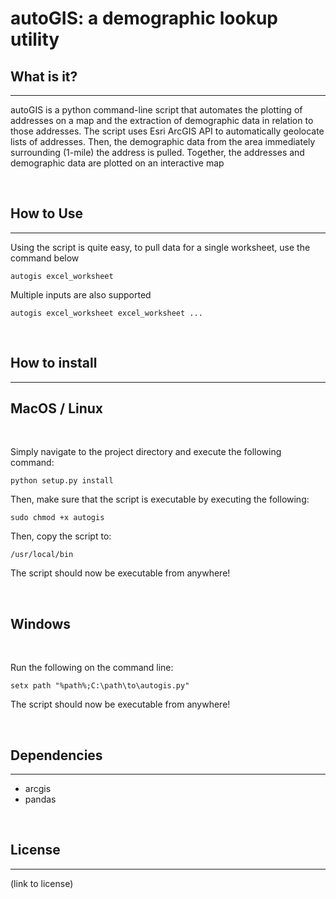 
# autoGIS: a demographic lookup utility

## What is it?

---

autoGIS is a python command-line script that automates the plotting of addresses on a map and the extraction of demographic data in relation to those addresses. The script uses Esri ArcGIS API
to automatically geolocate lists of addresses. Then, the demographic data from the area immediately surrounding (1-mile) the address is pulled. Together, the addresses and demographic data are plotted on an interactive map

<br>

## How to Use

---

Using the script is quite easy, to pull data for a single worksheet, use the command below

`autogis excel_worksheet`

Multiple inputs are also supported

`autogis excel_worksheet excel_worksheet ...`

<br>

## How to install

---

## MacOS / Linux

<br>

Simply navigate to the project directory and execute the following command:

`python setup.py install`

Then, make sure that the script is executable by executing the following:

`sudo chmod +x autogis`

Then, copy the script to:

`/usr/local/bin`

The script should now be executable from anywhere!

<br>

## Windows

<br>

Run the following on the command line:

`setx path "%path%;C:\path\to\autogis.py"`

The script should now be executable from anywhere!

<br>

## Dependencies

---

- arcgis
- pandas

<br>

## License

---

(link to license)
